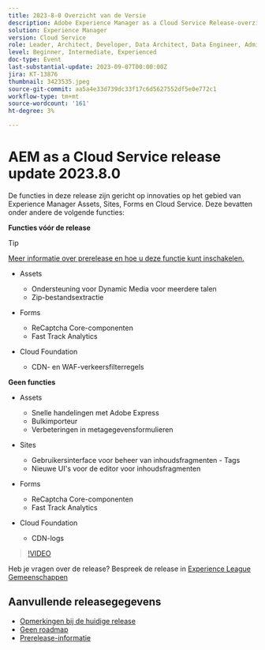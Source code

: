 ```yaml
---
title: 2023-8-0 Overzicht van de Versie
description: Adobe Experience Manager as a Cloud Service Release-overzicht Video 2023.8.0
solution: Experience Manager
version: Cloud Service
role: Leader, Architect, Developer, Data Architect, Data Engineer, Admin, User
level: Beginner, Intermediate, Experienced
doc-type: Event
last-substantial-update: 2023-09-07T00:00:00Z
jira: KT-13876
thumbnail: 3423535.jpeg
source-git-commit: aa5a4e33d739dc33f17c6d5627552df5e0e772c1
workflow-type: tm+mt
source-wordcount: '161'
ht-degree: 3%

---
```



# AEM as a Cloud Service release update 2023.8.0

De functies in deze release zijn gericht op innovaties op het gebied van Experience Manager Assets, Sites, Forms en Cloud Service. Deze bevatten onder andere de volgende functies:

**Functies vóór de release**

>[!TIP]
>
>[Meer informatie over prerelease en hoe u deze functie kunt inschakelen.](https://experienceleague.adobe.com/docs/experience-manager-cloud-service/content/release-notes/prerelease.html)

* Assets
   * Ondersteuning voor Dynamic Media voor meerdere talen
   * Zip-bestandsextractie

* Forms
   * ReCaptcha Core-componenten
   * Fast Track Analytics

* Cloud Foundation
   * CDN- en WAF-verkeersfilterregels

**Geen functies**

* Assets
   * Snelle handelingen met Adobe Express
   * Bulkimporteur
   * Verbeteringen in metagegevensformulieren

* Sites
   * Gebruikersinterface voor beheer van inhoudsfragmenten - Tags
   * Nieuwe UI&#39;s voor de editor voor inhoudsfragmenten

* Forms
   * ReCaptcha Core-componenten
   * Fast Track Analytics

* Cloud Foundation
   * CDN-logs

>[!VIDEO](https://video.tv.adobe.com/v/3423535/?learn=on)

Heb je vragen over de release?  Bespreek de release in [Experience League Gemeenschappen](https://adobe.ly/3syyBwe)

## Aanvullende releasegegevens

* [Opmerkingen bij de huidige release](https://experienceleague.adobe.com/docs/experience-manager-cloud-service/content/release-notes/home.html)
* [Geen roadmap](https://experienceleague.adobe.com/docs/experience-manager-release-information/aem-release-updates/update-releases-roadmap.html)
* [Prerelease-informatie](https://experienceleague.adobe.com/docs/experience-manager-cloud-service/content/release-notes/prerelease.html)